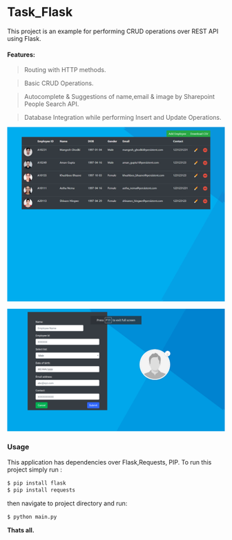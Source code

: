 # Task_Flask

This project is an example for performing CRUD operations over REST API using Flask.

#### Features:

> Routing with HTTP methods.

> Basic CRUD Operations.

> Autocomplete & Suggestions of name,email & image by Sharepoint People Search API. 

> Database Integration while performing Insert and Update Operations.


[![N|Solid](https://raw.githubusercontent.com/mgPersistent/web_app/master/static/snap/1.PNG)](Index)

[![N|Solid](https://raw.githubusercontent.com/mgPersistent/web_app/master/static/snap/2.png)](Index)





### Usage

This application has dependencies over Flask,Requests, PIP.
To run this project simply run :

```sh
$ pip install flask
$ pip install requests
```
then navigate to project directory and run:
```sh
$ python main.py
```



**Thats all.**

[//]: # (These are reference links used in the body of this note and get stripped out when the markdown processor does its job. There is no need to format nicely because it shouldn't be seen. Thanks SO - http://stackoverflow.com/questions/4823468/store-comments-in-markdown-syntax)


  
